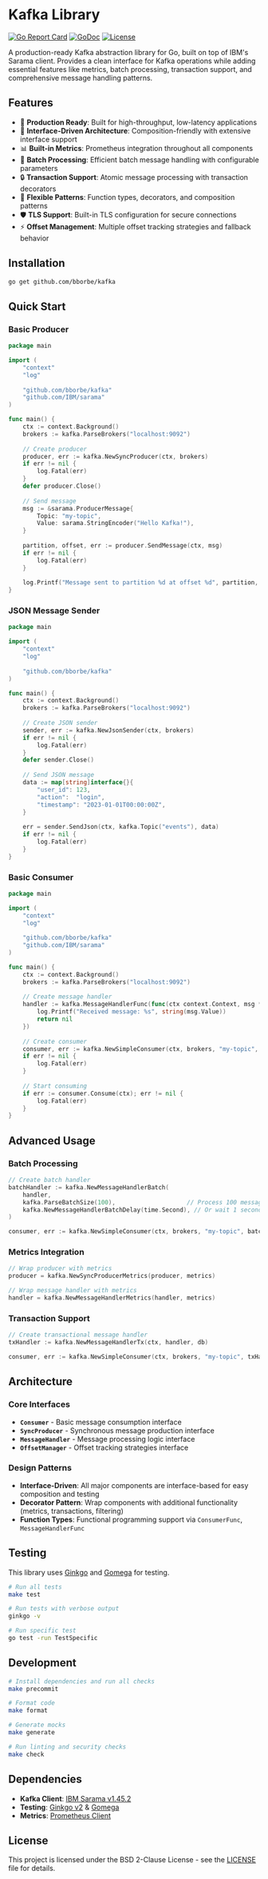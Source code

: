 # Kafka Library

[![Go Report Card](https://goreportcard.com/badge/github.com/bborbe/kafka)](https://goreportcard.com/report/github.com/bborbe/kafka)
[![GoDoc](https://godoc.org/github.com/bborbe/kafka?status.svg)](https://godoc.org/github.com/bborbe/kafka)
[![License](https://img.shields.io/badge/License-BSD%202--Clause-blue.svg)](LICENSE)

A production-ready Kafka abstraction library for Go, built on top of IBM's Sarama client. Provides a clean interface for Kafka operations while adding essential features like metrics, batch processing, transaction support, and comprehensive message handling patterns.

## Features

- 🚀 **Production Ready**: Built for high-throughput, low-latency applications
- 🔧 **Interface-Driven Architecture**: Composition-friendly with extensive interface support
- 📊 **Built-in Metrics**: Prometheus integration throughout all components
- 🔄 **Batch Processing**: Efficient batch message handling with configurable parameters
- 🔒 **Transaction Support**: Atomic message processing with transaction decorators
- 🎯 **Flexible Patterns**: Function types, decorators, and composition patterns
- 🛡️ **TLS Support**: Built-in TLS configuration for secure connections
- ⚡ **Offset Management**: Multiple offset tracking strategies and fallback behavior

## Installation

```bash
go get github.com/bborbe/kafka
```

## Quick Start

### Basic Producer

```go
package main

import (
    "context"
    "log"
    
    "github.com/bborbe/kafka"
    "github.com/IBM/sarama"
)

func main() {
    ctx := context.Background()
    brokers := kafka.ParseBrokers("localhost:9092")
    
    // Create producer
    producer, err := kafka.NewSyncProducer(ctx, brokers)
    if err != nil {
        log.Fatal(err)
    }
    defer producer.Close()
    
    // Send message
    msg := &sarama.ProducerMessage{
        Topic: "my-topic",
        Value: sarama.StringEncoder("Hello Kafka!"),
    }
    
    partition, offset, err := producer.SendMessage(ctx, msg)
    if err != nil {
        log.Fatal(err)
    }
    
    log.Printf("Message sent to partition %d at offset %d", partition, offset)
}
```

### JSON Message Sender

```go
package main

import (
    "context"
    "log"
    
    "github.com/bborbe/kafka"
)

func main() {
    ctx := context.Background()
    brokers := kafka.ParseBrokers("localhost:9092")
    
    // Create JSON sender
    sender, err := kafka.NewJsonSender(ctx, brokers)
    if err != nil {
        log.Fatal(err)
    }
    defer sender.Close()
    
    // Send JSON message
    data := map[string]interface{}{
        "user_id": 123,
        "action":  "login",
        "timestamp": "2023-01-01T00:00:00Z",
    }
    
    err = sender.SendJson(ctx, kafka.Topic("events"), data)
    if err != nil {
        log.Fatal(err)
    }
}
```

### Basic Consumer

```go
package main

import (
    "context"
    "log"
    
    "github.com/bborbe/kafka"
    "github.com/IBM/sarama"
)

func main() {
    ctx := context.Background()
    brokers := kafka.ParseBrokers("localhost:9092")
    
    // Create message handler
    handler := kafka.MessageHandlerFunc(func(ctx context.Context, msg *sarama.ConsumerMessage) error {
        log.Printf("Received message: %s", string(msg.Value))
        return nil
    })
    
    // Create consumer
    consumer, err := kafka.NewSimpleConsumer(ctx, brokers, "my-topic", handler)
    if err != nil {
        log.Fatal(err)
    }
    
    // Start consuming
    if err := consumer.Consume(ctx); err != nil {
        log.Fatal(err)
    }
}
```

## Advanced Usage

### Batch Processing

```go
// Create batch handler
batchHandler := kafka.NewMessageHandlerBatch(
    handler,
    kafka.ParseBatchSize(100),                    // Process 100 messages at once
    kafka.NewMessageHandlerBatchDelay(time.Second), // Or wait 1 second
)

consumer, err := kafka.NewSimpleConsumer(ctx, brokers, "my-topic", batchHandler)
```

### Metrics Integration

```go
// Wrap producer with metrics
producer = kafka.NewSyncProducerMetrics(producer, metrics)

// Wrap message handler with metrics  
handler = kafka.NewMessageHandlerMetrics(handler, metrics)
```

### Transaction Support

```go
// Create transactional message handler
txHandler := kafka.NewMessageHandlerTx(ctx, handler, db)

consumer, err := kafka.NewSimpleConsumer(ctx, brokers, "my-topic", txHandler)
```

## Architecture

### Core Interfaces

- **`Consumer`** - Basic message consumption interface
- **`SyncProducer`** - Synchronous message production interface  
- **`MessageHandler`** - Message processing logic interface
- **`OffsetManager`** - Offset tracking strategies interface

### Design Patterns

- **Interface-Driven**: All major components are interface-based for easy composition and testing
- **Decorator Pattern**: Wrap components with additional functionality (metrics, transactions, filtering)
- **Function Types**: Functional programming support via `ConsumerFunc`, `MessageHandlerFunc`

## Testing

This library uses [Ginkgo](https://github.com/onsi/ginkgo) and [Gomega](https://github.com/onsi/gomega) for testing.

```bash
# Run all tests
make test

# Run tests with verbose output
ginkgo -v

# Run specific test
go test -run TestSpecific
```

## Development

```bash
# Install dependencies and run all checks
make precommit

# Format code
make format

# Generate mocks
make generate

# Run linting and security checks
make check
```

## Dependencies

- **Kafka Client**: [IBM Sarama v1.45.2](https://github.com/IBM/sarama)
- **Testing**: [Ginkgo v2](https://github.com/onsi/ginkgo) & [Gomega](https://github.com/onsi/gomega)
- **Metrics**: [Prometheus Client](https://github.com/prometheus/client_golang)

## License

This project is licensed under the BSD 2-Clause License - see the [LICENSE](LICENSE) file for details.
